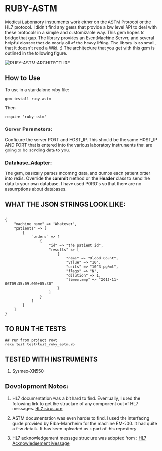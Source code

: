 # RUBY-ASTM

Medical Laboratory Instruments work either on the ASTM Protocol or the HL7 protocol. I didn't find any gems that provide a low level API to deal with these protocols in a simple and customizable way. This gem hopes to bridge that gap.
The library provides an EventMachine Server, and several helpful classes that do nearly all of the heavy lifting.
The library is so small, that it doesn't need a Wiki. ;)
The architecture that you get with this gem is outlined in the following figure.

![RUBY-ASTM-ARCHITECTURE](https://github.com/wordjelly/Ruby-ASTM/blob/master/architecture.svg)



## How to Use

To use in a standalone ruby file:

```
gem install ruby-astm
```

Then 

```
require 'ruby-astm'
```


### Server Parameters:

Configure the server PORT and HOST_IP. This should be the same HOST_IP AND PORT that is entered into the various laboratory instruments that are going to be sending data to you.


### Database_Adapter:

The gem, basically parses incoming data, and dumps each patient order into redis. Override the __commit__ method on the __Header__ class to send the data to your own database. I have used PORO's so that there are no assumptions about databases.  



## WHAT THE JSON STRINGS LOOK LIKE:


```

{
	"machine_name" => "Whatever",
	"patients" => [
		{
			"orders" => [
				{
					"id" => "the patient id",
					"results" => [
						{
							"name" => "Blood Count",
							"value" => "10",
							"units" => "10^3 pg/ml",
							"flags" => "N",
							"dilution" => 1,
							"timestamp" => "2018-11-06T09:35:09.000+05:30"
						}
					]
				}
			]
		}
	]
}

```

## TO RUN THE TESTS

```
## run from project root
rake test test/test_ruby_astm.rb
```

## TESTED WITH INSTRUMENTS

1. Sysmex-XN550



## Development Notes:

1. HL7 documentation was a bit hard to find. Eventually, I used the following link to get the structure of any component out of HL7 messages. [HL7 structure](http://hl7-definition.caristix.com:9010/HL7%20v2.4.9/segment/OBX)

2. ASTM documentation was even harder to find. I used the interfacing guide provided by Erba-Mannheim for the machine EM-200. It had quite a few details. It has been uploaded as a part of this repository.  

3. HL7 acknowledgement message structure was adopted from : [HL7 Acknowledgement Message](http://hl7reference.com/HL7%20Specifications%20ORM-ORU.PDF)